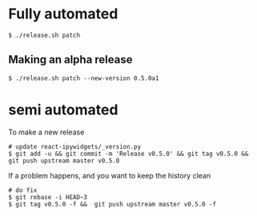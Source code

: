 
# Fully automated

    $ ./release.sh patch


## Making an alpha release


    $ ./release.sh patch --new-version 0.5.0a1


# semi automated
To make a new release
```
# update react-ipywidgets/_version.py
$ git add -u && git commit -m 'Release v0.5.0' && git tag v0.5.0 && git push upstream master v0.5.0
```


If a problem happens, and you want to keep the history clean
```
# do fix
$ git rebase -i HEAD~3
$ git tag v0.5.0 -f &&  git push upstream master v0.5.0 -f
```
